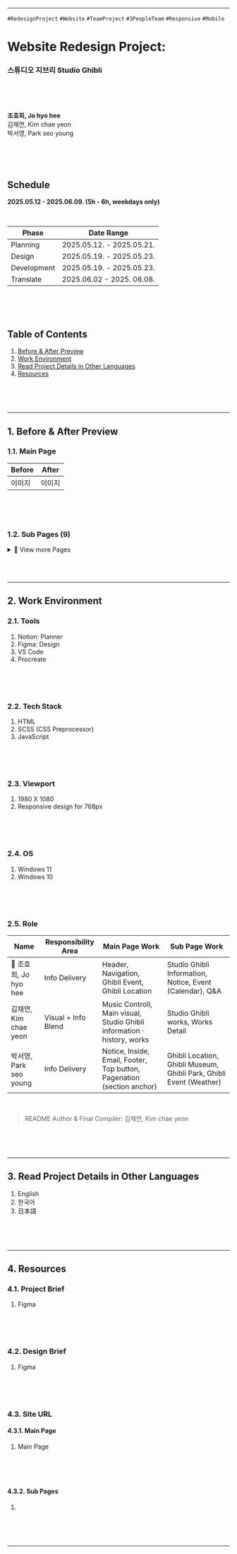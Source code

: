 
---
`#RedesignProject` `#Website` `#TeamProject` `#3PeopleTeam` `#Responsive` `#Mobile`
# **Website Redesign Project:**
### 스튜디오 지브리 Studio Ghibli

<br/>
<br/>
<br/>

**조효희, Jo hyo hee**      
김채연, Kim chae yeon     
박서영, Park seo young    

<br/>
<br/>
<br/>

## **Schedule**
**2025.05.12 - 2025.06.09. (5h - 6h, weekdays only)**

</br>

| Phase         | Date Range                  |
|---------------|-----------------------------|
| Planning      | 2025.05.12. - 2025.05.21.     |
| Design        | 2025.05.19. - 2025.05.23.     |
| Development   | 2025.05.19. - 2025.05.23.     |
| Translate     | 2025.06.02 - 2025. 06.08.     |

<br/>
<br/>
<br/>

## Table of Contents

1. [Before & After Preview](#1-Before-&-After-Preview)   
2. [Work Environment](#2-Work-Environment)   
3. [Read Project Details in Other Languages](#3-Read-Project-Details-in-Other-Languages)    
4. [Resources](#4-Resources)   
   
</br>
</br>
</br>

---



## 1. Before & After Preview
### 1.1. Main Page

| Before | After |
|--------|-------|
| 이미지 | 이미지 |

</br>
</br>
</br>

### 1.2. Sub Pages (9)
<details>
<summary>📂 View more Pages</summary>

#### 1.2.1. Brand
| Before | After |
|--------|-------|
| 이미지 | 이미지 |

</br>

> Lead: 

</br>
</br>
</br>

</details>

</br>
</br>
</br>

---
## 2. Work Environment
### 2.1. Tools
1. Notion: Planner
2. Figma: Design
3. VS Code
4. Procreate

</br>
</br>
</br>

### 2.2. Tech Stack
1. HTML
2. SCSS (CSS Preprocessor)
3. JavaScript

</br>
</br>
</br>

### 2.3. Viewport
1. 1980 X 1080
2. Responsive design for 768px

</br>
</br>
</br>

### 2.4. OS
1. Windows 11
2. Windows 10

</br>
</br>
</br>

### 2.5. Role
| Name         | Responsibility Area           | Main Page Work                                          | Sub Page Work                                                  |
|--------------|-------------------------------|---------------------------------------------------------|----------------------------------------------------------------|
| 👑 조효희, Jo hyo hee | Info Delivery                 | Header, Navigation, Ghibli Event, Ghibli Location                                | Studio Ghibli Information, Notice, Event (Calendar), Q&A                            |
| 김채연, Kim chae yeon   | Visual + Info Blend           | Music Controll, Main visual, Studio Ghibli information · history, works                          | Studio Ghibli works, Works Detail                                                           |
| 박서영, Park seo young | Info Delivery        | Notice, Inside, Email, Footer, Top button, Pagenation (section anchor)                          | Ghibli Location, Ghibli Museum, Ghibli Park, Ghibli Event (Weather)                 |

</br>

> README Author & Final Compiler: 김채연, Kim chae yeon

</br>
</br>
</br>

---

## 3. Read Project Details in Other Languages
1. English
2. 한국어
3. 日本語

</br>
</br>
</br>

---

## 4. Resources
### 4.1. Project Brief
1. Figma        

</br>
</br>
</br>

### 4.2. Design Brief
1. Figma

</br>
</br>
</br>

### 4.3. Site URL
#### 4.3.1. Main Page
1. Main Page

</br>
</br>
</br>

#### 4.3.2. Sub Pages
1. 

</br>
</br>
</br>

---

